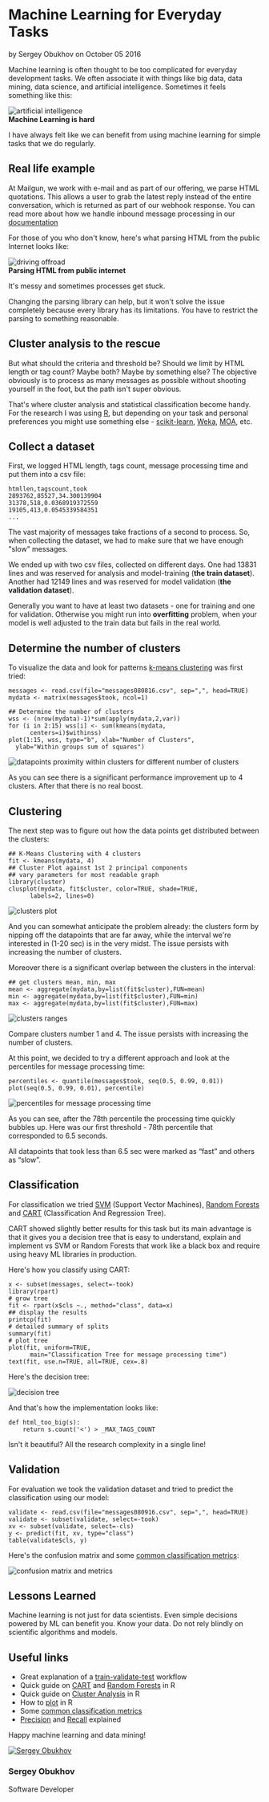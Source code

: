 Machine Learning for Everyday Tasks
===================================

by Sergey Obukhov on October 05 2016

Machine learning is often thought to be too complicated for everyday
development tasks. We often associate it with things like big data, data
mining, data science, and artificial intelligence. Sometimes it feels
something like this:

![artificial intelligence](/content/images/2016/09/ml.jpg)  
**Machine Learning is hard**

I have always felt like we can benefit from using machine learning for
simple tasks that we do regularly.

Real life example
-----------------

At Mailgun, we work with e-mail and as part of our offering, we parse
HTML quotations. This allows a user to grab the latest reply instead of
the entire conversation, which is returned as part of our webhook
response. You can read more about how we handle inbound message
processing in our
[documentation](https://documentation.mailgun.com/user_manual.html#receiving-forwarding-and-storing-messages)

For those of you who don't know, here's what parsing HTML from the
public Internet looks like:

![driving offroad](/content/images/2016/09/jeep.png)  
**Parsing HTML from public internet**

It's messy and sometimes processes get stuck.

Changing the parsing library can help, but it won't solve the issue
completely because every library has its limitations. You have to
restrict the parsing to something reasonable.

Cluster analysis to the rescue
------------------------------

But what should the criteria and threshold be? Should we limit by HTML
length or tag count? Maybe both? Maybe by something else? The objective
obviously is to process as many messages as possible without shooting
yourself in the foot, but the path isn't super obvious.

That's where cluster analysis and statistical classification become
handy. For the research I was using [R](https://www.r-project.org/), but
depending on your task and personal preferences you might use something
else - [scikit-learn](http://scikit-learn.org/stable/),
[Weka](http://www.cs.waikato.ac.nz/ml/weka/),
[MOA](http://moa.cms.waikato.ac.nz/), etc.

Collect a dataset
-----------------

First, we logged HTML length, tags count, message processing time and
put them into a csv file:

    htmllen,tagscount,took  
    2893762,85527,34.300139904  
    31378,518,0.0368919372559  
    19105,413,0.0545339584351  
    ...

The vast majority of messages take fractions of a second to process. So,
when collecting the dataset, we had to make sure that we have enough
"slow" messages.

We ended up with two csv files, collected on different days. One had
13831 lines and was reserved for analysis and model-training (**the
train dataset**). Another had 12149 lines and was reserved for model
validation (**the validation dataset**).

Generally you want to have at least two datasets - one for training and
one for validation. Otherwise you might run into **overfitting**
problem, when your model is well adjusted to the train data but fails in
the real world.

Determine the number of clusters
--------------------------------

To visualize the data and look for patterns [k-means
clustering](http://www.statmethods.net/advstats/cluster.html) was first
tried:

      
    messages <- read.csv(file="messages080816.csv", sep=",", head=TRUE)  
    mydata <- matrix(messages$took, ncol=1)

    ## Determine the number of clusters
    wss <- (nrow(mydata)-1)*sum(apply(mydata,2,var))  
    for (i in 2:15) wss[i] <- sum(kmeans(mydata,  
          centers=i)$withinss)
    plot(1:15, wss, type="b", xlab="Number of Clusters",  
      ylab="Within groups sum of squares")

![datapoints proximity within clusters for different number of
clusters](/content/images/2016/09/nclusters.png)

As you can see there is a significant performance improvement up to 4
clusters. After that there is no real boost.

Clustering
----------

The next step was to figure out how the data points get distributed
between the clusters:

      
    ## K-Means Clustering with 4 clusters
    fit <- kmeans(mydata, 4)  
    ## Cluster Plot against 1st 2 principal components
    ## vary parameters for most readable graph
    library(cluster)  
    clusplot(mydata, fit$cluster, color=TRUE, shade=TRUE,  
          labels=2, lines=0)

![clusters plot](/content/images/2016/09/clusplot.png)

And you can somewhat anticipate the problem already: the clusters form
by nipping off the datapoints that are far away, while the interval
we're interested in (1-20 sec) is in the very midst. The issue persists
with increasing the number of clusters.

Moreover there is a significant overlap between the clusters in the
interval:

      
    ## get clusters mean, min, max
    mean <- aggregate(mydata,by=list(fit$cluster),FUN=mean)  
    min <- aggregate(mydata,by=list(fit$cluster),FUN=min)  
    max <- aggregate(mydata,by=list(fit$cluster),FUN=max)  

![clusters ranges](/content/images/2016/09/clusters.png)

Compare clusters number 1 and 4. The issue persists with increasing the
number of clusters.

At this point, we decided to try a different approach and look at the
percentiles for message processing time:

      
    percentiles <- quantile(messages$took, seq(0.5, 0.99, 0.01))  
    plot(seq(0.5, 0.99, 0.01), percentile)  

![percentiles for message processing
time](/content/images/2016/09/tookpercentiles.png)

As you can see, after the 78th percentile the processing time quickly
bubbles up. Here was our first threshold - 78th percentile that
corresponded to 6.5 seconds.

All datapoints that took less than 6.5 sec were marked as “fast” and
others as “slow”.

Classification
--------------

For classification we tried
[SVM](https://en.wikipedia.org/wiki/Support_vector_machine) (Support
Vector Machines), [Random
Forests](http://www.statmethods.net/advstats/cart.html) and
[CART](http://www.statmethods.net/advstats/cart.html) (Classification
And Regression Tree).

CART showed slightly better results for this task but its main advantage
is that it gives you a decision tree that is easy to understand, explain
and implement vs SVM or Random Forests that work like a black box and
require using heavy ML libraries in production.

Here's how you classify using CART:

      
    x <- subset(messages, select=-took)  
    library(rpart)  
    # grow tree 
    fit <- rpart(x$cls ~., method="class", data=x)  
    ## display the results 
    printcp(fit)  
    # detailed summary of splits
    summary(fit)  
    # plot tree 
    plot(fit, uniform=TRUE,  
          main="Classification Tree for message processing time")
    text(fit, use.n=TRUE, all=TRUE, cex=.8)  

Here's the decision tree:

![decision tree](/content/images/2016/09/tree.png)

And that's how the implementation looks like:

      
    def html_too_big(s):  
        return s.count('<') > _MAX_TAGS_COUNT

Isn't it beautiful? All the research complexity in a single line!

Validation
----------

For evaluation we took the validation dataset and tried to predict the
classification using our model:

      
    validate <- read.csv(file="messages080916.csv", sep=",", head=TRUE)  
    validate <- subset(validate, select=-took)  
    xv <- subset(validate, select=-cls)  
    y <- predict(fit, xv, type="class")  
    table(validate$cls, y)  

Here's the confusion matrix and some [common classification
metrics](http://blog.revolutionanalytics.com/2016/03/com_class_eval_metrics_r.html):

![confusion matrix and metrics](/content/images/2016/09/evaluate.png)

Lessons Learned
---------------

Machine learning is not just for data scientists. Even simple decisions
powered by ML can benefit you. Know your data. Do not rely blindly on
scientific algorithms and models.

Useful links
------------

-   Great explanation of a
    [train-validate-test](http://stats.stackexchange.com/questions/19048/what-is-the-difference-between-test-set-and-validation-set)
    workflow
-   Quick guide on [CART](http://www.statmethods.net/advstats/cart.html)
    and [Random Forests](http://www.statmethods.net/advstats/cart.html)
    in R
-   Quick guide on [Cluster
    Analysis](http://www.statmethods.net/advstats/cluster.html) in R
-   How to [plot](http://www.cyclismo.org/tutorial/R/plotting.html) in R
-   Some [common classification
    metrics](http://blog.revolutionanalytics.com/2016/03/com_class_eval_metrics_r.html)
-   [Precision](https://en.wikipedia.org/wiki/Precision_and_recall) and
    [Recall](https://en.wikipedia.org/wiki/Precision_and_recall)
    explained

Happy machine learning and data mining!

[![Sergey
Obukhov](//www.gravatar.com/avatar/454cace4a496e1f76223e7be274b7442?d=404&s=250)]()
### Sergey Obukhov

Software Developer




